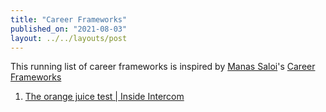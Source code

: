 ```yaml
---
title: "Career Frameworks"
published_on: "2021-08-03"
layout: ../../layouts/post
---
```


This running list of career frameworks is inspired by [Manas Saloi](https://manassaloi.com)'s [Career Frameworks](https://manassaloi.com/2020/01/25/career-frameworks.html)

1. [The orange juice test | Inside Intercom](https://www.intercom.com/blog/the-orange-juice-test/)
